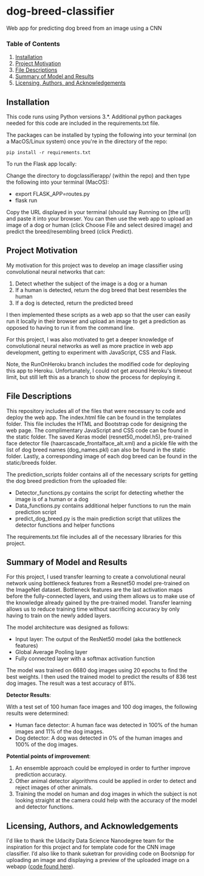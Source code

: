 # dog-breed-classifier
Web app for predicting dog breed from an image using a CNN

### Table of Contents

1. [Installation](#installation)
2. [Project Motivation](#motivation)
3. [File Descriptions](#files)
4. [Summary of Model and Results](#results)
5. [Licensing, Authors, and Acknowledgements](#licensing)

## Installation <a name="installation"></a>
This code runs using Python versions 3.*. Additional python packages needed for this code are included in the requirements.txt file.

The packages can be installed by typing the following into your terminal (on a MacOS/Linux system) once you're in the directory of the repo:

`pip install -r requirements.txt`

To run the Flask app locally:

Change the directory to dogclassifierapp/ (within the repo) and then type the following into your terminal (MacOS):

- export FLASK_APP=routes.py
- flask run

Copy the URL displayed in your terminal (should say Running on [the url]) and paste it into your browser. You can then use the web app to upload an image of a dog or human (click Choose File and select desired image) and predict the breed/resembling breed (click Predict).

## Project Motivation <a name="motivation"></a>
My motivation for this project was to develop an image classifier using convolutional neural networks that can:

1. Detect whether the subject of the image is a dog or a human
2. If a human is detected, return the dog breed that best resembles the human
3. If a dog is detected, return the predicted breed

I then implemented these scripts as a web app so that the user can easily run it locally in their browser and upload an image to get a prediction as opposed to having to run it from the command line. 

For this project, I was also motivated to get a deeper knowledge of convolutional neural networks as well as more practice in web app development, getting to experiment with JavaScript, CSS and Flask.

Note, the RunOnHeroku branch includes the modified code for deploying this app to Heroku. Unfortunately, I could not get around Heroku's timeout limit, but still left this as a branch to show the process for deploying it.

## File Descriptions <a name="files"></a>
This repository includes all of the files that were necessary to code and deploy the web app.
The index.html file can be found in the templates folder. This file includes the HTML and Bootstrap code for designing the web page. The complimentary JavaScript and CSS code can be found in the static folder. The saved Keras model (resnet50_model.h5), pre-trained face detector file (haarcascade_frontalface_alt.xml) and a pickle file with the list of dog breed names (dog_names.pkl) can also be found in the static folder. Lastly, a corresponding image of each dog breed can be found in the static/breeds folder.

The prediction_scripts folder contains all of the necessary scripts for getting the dog breed prediction from the uploaded file:

- Detector_functions.py contains the script for detecting whether the image is of a human or a dog
- Data_functions.py contains additional helper functions to run the main prediction script
- predict_dog_breed.py  is the main prediction script that utilizes the detector functions and helper functions

The requirements.txt file includes all of the necessary libraries for this project.

## Summary of Model and Results <a name="results"></a>
For this project, I used transfer learning to create a convolutional neural network using bottleneck features from a Resnet50 model pre-trained on the ImageNet dataset. Bottleneck features are the last activation maps before the fully-connected layers, and using them allows us to make use of the knowledge already gained by the pre-trained model. Transfer learning allows us to reduce training time without sacrificing accuracy by only having to train on the newly added layers.

The model architecture was designed as follows:

-	Input layer: The output of the ResNet50 model (aka the bottleneck features)
-	Global Average Pooling layer
-	Fully connected layer with a softmax activation function

The model was trained on 6680 dog images using 20 epochs to find the best weights. I then used the trained model to predict the results of 836 test dog images. The result was a test accuracy of 81%.

**Detector Results**:

With a test set of 100 human face images and 100 dog images, the following results were determined:

- Human face detector: A human face was detected in 100% of the human images and 11% of the dog images.
- Dog detector: A dog was detected in 0% of the human images and 100% of the dog images.

**Potential points of improvement**:

1. An ensemble approach could be employed in order to further improve prediction accuracy.
2. Other animal detector algorithms could be applied in order to detect and reject images of other animals.
3. Training the model on human and dog images in which the subject is not looking straight at the camera could help with the accuracy of the model and detector functions.


## Licensing, Authors, and Acknowledgements <a name="licensing"></a>
I'd like to thank the Udacity Data Science Nanodegree team for the inspiration for this project and for template code for the CNN image classifier. I’d also like to thank suketran for providing code on Bootsnipp for uploading an image and displaying a preview of the uploaded image on a webapp ([code found here](https://bootsnipp.com/snippets/eNbOa)).

